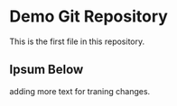 # Demo Git Repository

This is the first file in this repository.

## Ipsum Below

adding more text for traning changes. 